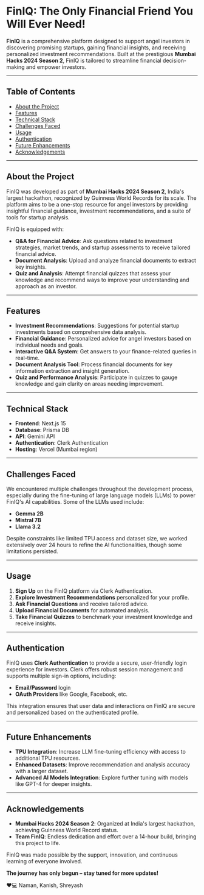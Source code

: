 # FinIQ: The Only Financial Friend You Will Ever Need!

**FinIQ** is a comprehensive platform designed to support angel investors in discovering promising startups, gaining financial insights, and receiving personalized investment recommendations. Built at the prestigious **Mumbai Hacks 2024 Season 2**, FinIQ is tailored to streamline financial decision-making and empower investors.

---

## Table of Contents
- [About the Project](#about-the-project)
- [Features](#features)
- [Technical Stack](#technical-stack)
- [Challenges Faced](#challenges-faced)
- [Usage](#usage)
- [Authentication](#authentication)
- [Future Enhancements](#future-enhancements)
- [Acknowledgements](#acknowledgements)

---

## About the Project
FinIQ was developed as part of **Mumbai Hacks 2024 Season 2**, India's largest hackathon, recognized by Guinness World Records for its scale. The platform aims to be a one-stop resource for angel investors by providing insightful financial guidance, investment recommendations, and a suite of tools for startup analysis.

FinIQ is equipped with:
- **Q&A for Financial Advice**: Ask questions related to investment strategies, market trends, and startup assessments to receive tailored financial advice.
- **Document Analysis**: Upload and analyze financial documents to extract key insights.
- **Quiz and Analysis**: Attempt financial quizzes that assess your knowledge and recommend ways to improve your understanding and approach as an investor.

---

## Features
- **Investment Recommendations**: Suggestions for potential startup investments based on comprehensive data analysis.
- **Financial Guidance**: Personalized advice for angel investors based on individual needs and goals.
- **Interactive Q&A System**: Get answers to your finance-related queries in real-time.
- **Document Analysis Tool**: Process financial documents for key information extraction and insight generation.
- **Quiz and Performance Analysis**: Participate in quizzes to gauge knowledge and gain clarity on areas needing improvement.

---

## Technical Stack
- **Frontend**: Next.js 15
- **Database**: Prisma DB
- **API**: Gemini API
- **Authentication**: Clerk Authentication
- **Hosting**: Vercel (Mumbai region)

---

## Challenges Faced
We encountered multiple challenges throughout the development process, especially during the fine-tuning of large language models (LLMs) to power FinIQ's AI capabilities. Some of the LLMs used include:
- **Gemma 2B**
- **Mistral 7B**
- **Llama 3.2**

Despite constraints like limited TPU access and dataset size, we worked extensively over 24 hours to refine the AI functionalities, though some limitations persisted.

---

## Usage
1. **Sign Up** on the FinIQ platform via Clerk Authentication.
2. **Explore Investment Recommendations** personalized for your profile.
3. **Ask Financial Questions** and receive tailored advice.
4. **Upload Financial Documents** for automated analysis.
5. **Take Financial Quizzes** to benchmark your investment knowledge and receive insights.

---

## Authentication
FinIQ uses **Clerk Authentication** to provide a secure, user-friendly login experience for investors. Clerk offers robust session management and supports multiple sign-in options, including:
- **Email/Password** login
- **OAuth Providers** like Google, Facebook, etc.
  
This integration ensures that user data and interactions on FinIQ are secure and personalized based on the authenticated profile.

---

## Future Enhancements
- **TPU Integration**: Increase LLM fine-tuning efficiency with access to additional TPU resources.
- **Enhanced Datasets**: Improve recommendation and analysis accuracy with a larger dataset.
- **Advanced AI Models Integration**: Explore further tuning with models like GPT-4 for deeper insights.

---

## Acknowledgements
- **Mumbai Hacks 2024 Season 2**: Organized at India's largest hackathon, achieving Guinness World Record status.
- **Team FinIQ**: Endless dedication and effort over a 14-hour build, bringing this project to life.

FinIQ was made possible by the support, innovation, and continuous learning of everyone involved. 

**The journey has only begun – stay tuned for more updates!**

❤️💻 Naman, Kanish, Shreyash
